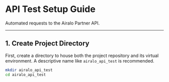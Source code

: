 # API Test Setup Guide

Automated requests to the Airalo Partner API.

---

## 1. Create Project Directory

First, create a directory to house both the project repository and its virtual environment. A descriptive name like `airalo_api_test` is recommended.

```bash
mkdir airalo_api_test
cd airalo_api_test
